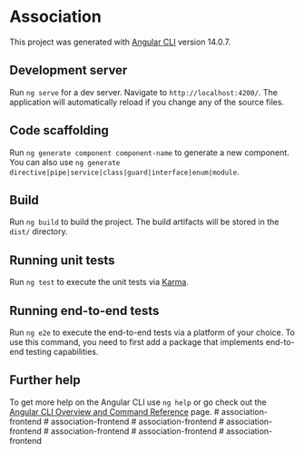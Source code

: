 # Association

This project was generated with [Angular CLI](https://github.com/angular/angular-cli) version 14.0.7.

## Development server

Run `ng serve` for a dev server. Navigate to `http://localhost:4200/`. The application will automatically reload if you change any of the source files.

## Code scaffolding

Run `ng generate component component-name` to generate a new component. You can also use `ng generate directive|pipe|service|class|guard|interface|enum|module`.

## Build

Run `ng build` to build the project. The build artifacts will be stored in the `dist/` directory.

## Running unit tests

Run `ng test` to execute the unit tests via [Karma](https://karma-runner.github.io).

## Running end-to-end tests

Run `ng e2e` to execute the end-to-end tests via a platform of your choice. To use this command, you need to first add a package that implements end-to-end testing capabilities.

## Further help

To get more help on the Angular CLI use `ng help` or go check out the [Angular CLI Overview and Command Reference](https://angular.io/cli) page.
#   a s s o c i a t i o n - f r o n t e n d  
 #   a s s o c i a t i o n - f r o n t e n d  
 #   a s s o c i a t i o n - f r o n t e n d  
 #   a s s o c i a t i o n - f r o n t e n d  
 #   a s s o c i a t i o n - f r o n t e n d  
 #   a s s o c i a t i o n - f r o n t e n d  
 #   a s s o c i a t i o n - f r o n t e n d  
 